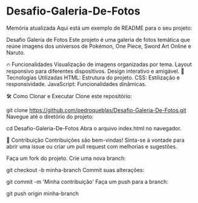 # Desafio-Galeria-De-Fotos


Memória atualizada
Aqui está um exemplo de README para o seu projeto:

Desafio Galeria de Fotos
Este projeto é uma galeria de fotos temática que reúne imagens dos universos de Pokémon, One Piece, Sword Art Online e Naruto.

🔥 Funcionalidades
Visualização de imagens organizadas por tema.
Layout responsivo para diferentes dispositivos.
Design interativo e amigável.
🚀 Tecnologias Utilizadas
HTML: Estrutura do projeto.
CSS: Estilização e responsividade.
JavaScript: Funcionalidades dinâmicas.

🛠️ Como Clonar e Executar
Clone este repositório:

git clone https://github.com/pedroqueblas/Desafio-Galeria-De-Fotos.git
Navegue até o diretório do projeto:

cd Desafio-Galeria-De-Fotos
Abra o arquivo index.html no navegador.

🤝 Contribuição
Contribuições são bem-vindas! Sinta-se à vontade para abrir uma issue ou criar um pull request com melhorias e sugestões.

Faça um fork do projeto.
Crie uma nova branch:

git checkout -b minha-branch
Commit suas alterações:

git commit -m 'Minha contribuição'
Faça um push para a branch:

git push origin minha-branch
